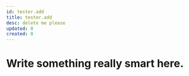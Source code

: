 ```yaml
---
id: tester.add
title: tester.add
desc: delete me please
updated: 0
created: 0
---
```

# Write something really smart here.
